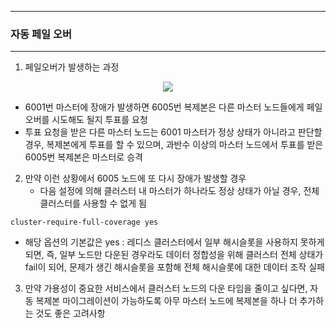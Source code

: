 -----
### 자동 페일 오버
-----
1. 페일오버가 발생하는 과정
<div align="center">
<img src="https://github.com/user-attachments/assets/3a84269f-f613-46f2-a180-8661b3c7b04d">
</div>

   - 6001번 마스터에 장애가 발생하면 6005번 복제본은 다른 마스터 노드들에게 페일오버를 시도해도 될지 투표를 요청
   - 투표 요청을 받은 다른 마스터 노드는 6001 마스터가 정상 상태가 아니라고 판단할 경우, 복제본에게 투표를 할 수 있으며, 과반수 이상의 마스터 노드에서 투표를 받은 6005번 복제본은 마스터로 승격

2. 만약 이런 상황에서 6005 노드에 또 다시 장애가 발생할 경우
   - 다음 설정에 의해 클러스터 내 마스터가 하나라도 정상 상태가 아닐 경우, 전체 클러스터를 사용할 수 없게 됨
```redis
cluster-require-full-coverage yes
```
   - 해당 옵션의 기본값은 yes : 레디스 클러스터에서 일부 해시슬롯을 사용하지 못하게 되면, 즉, 일부 노드만 다운된 경우라도 데이터 정합성을 위해 클러스터 전체 상태가 fail이 되어, 문제가 생긴 해시슬롯을 포함해 전체 해시슬롯에 대한 데이터 조작 실패

3. 만약 가용성이 중요한 서비스에서 클러스터 노드의 다운 타임을 줄이고 싶다면, 자동 복제본 마이그레이션이 가능하도록 아무 마스터 노드에 복제본을 하나 더 추가하는 것도 좋은 고려사항

